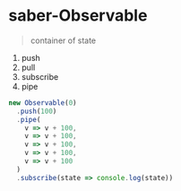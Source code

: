 # saber-Observable

> container of state

1. push
2. pull
3. subscribe
4. pipe

```ts
new Observable(0)
  .push(100)
  .pipe(
    v => v + 100,
    v => v + 100,
    v => v + 100,
    v => v + 100,
    v => v + 100
  )
  .subscribe(state => console.log(state))
```
